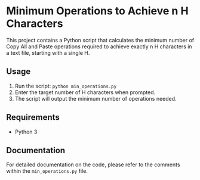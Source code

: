 # Minimum Operations to Achieve n H Characters

This project contains a Python script that calculates the minimum number of Copy All and Paste operations required to achieve exactly n H characters in a text file, starting with a single H.

## Usage

1. Run the script: `python min_operations.py`
2. Enter the target number of H characters when prompted.
3. The script will output the minimum number of operations needed.

## Requirements

- Python 3

## Documentation

For detailed documentation on the code, please refer to the comments within the `min_operations.py` file.

